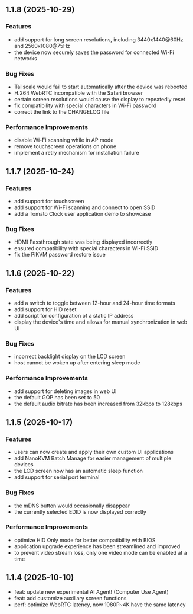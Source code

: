 ## 1.1.8 (2025-10-29)

### Features

- add support for long screen resolutions, including 3440x1440@60Hz and 2560x1080@75Hz
- the device now securely saves the password for connected Wi-Fi networks

### Bug Fixes

- Tailscale would fail to start automatically after the device was rebooted
- H.264 WebRTC incompatible with the Safari browser
- certain screen resolutions would cause the display to repeatedly reset
- fix compatibility with special characters in Wi-Fi password
- correct the link to the CHANGELOG file

### Performance Improvements

- disable Wi-Fi scanning while in AP mode
- remove touchscreen operations on phone
- implement a retry mechanism for installation failure

## 1.1.7 (2025-10-24)

### Features

- add support for touchscreen
- add support for Wi-Fi scanning and connect to open SSID
- add a Tomato Clock user application demo to showcase

### Bug Fixes

- HDMI Passthrough state was being displayed incorrectly
- ensured compatibility with special characters in Wi-Fi SSID
- fix the PiKVM password restore issue

## 1.1.6 (2025-10-22)

### Features

- add a switch to toggle between 12-hour and 24-hour time formats
- add support for HID reset
- add script for configuration of a static IP address
- display the device's time and allows for manual synchronization in web UI

### Bug Fixes

- incorrect backlight display on the LCD screen
- host cannot be woken up after entering sleep mode

### Performance Improvements

- add support for deleting images in web UI
- the default GOP has been set to 50
- the default audio bitrate has been increased from 32kbps to 128kbps

## 1.1.5 (2025-10-17)

### Features

- users can now create and apply their own custom UI applications
- add NanoKVM Batch Manage for easier management of multiple devices
- the LCD screen now has an automatic sleep function
- add support for serial port terminal

### Bug Fixes

- the mDNS button would occasionally disappear
- the currently selected EDID is now displayed correctly

### Performance Improvements

- optimize HID Only mode for better compatibility with BIOS
- application upgrade experience has been streamlined and improved
- to prevent video stream loss, only one video mode can be enabled at a time

## 1.1.4 (2025-10-10)

- feat: update new experimental AI Agent! (Computer Use Agent)
- feat: add customize auxiliary screen functions
- perf: optimize WebRTC latency, now 1080P~4K have the same latency
